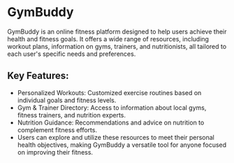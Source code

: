 # GymBuddy
GymBuddy is an online fitness platform designed to help users achieve their health and fitness goals. It offers a wide range of resources, including workout plans, information on gyms, trainers, and nutritionists, all tailored to each user's specific needs and preferences.

## Key Features:
* Personalized Workouts: Customized exercise routines based on individual goals and fitness levels.
* Gym & Trainer Directory: Access to information about local gyms, fitness trainers, and nutrition experts.
* Nutrition Guidance: Recommendations and advice on nutrition to complement fitness efforts.
* Users can explore and utilize these resources to meet their personal health objectives, making GymBuddy a versatile tool for anyone focused on improving their fitness.
